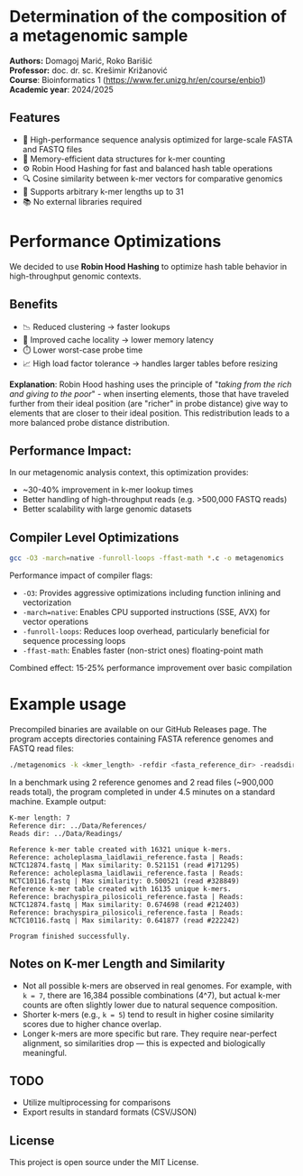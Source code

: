 # Determination of the composition of a metagenomic sample

**Authors:** Domagoj Marić, Roko Barišić  
**Professor:** doc. dr. sc. Krešimir Križanović  
**Course**: Bioinformatics 1 (https://www.fer.unizg.hr/en/course/enbio1)  
**Academic year**: 2024/2025

## Features

- 🚀 High-performance sequence analysis optimized for large-scale FASTA and FASTQ files
- 🧠 Memory-efficient data structures for k-mer counting
- ⚙️ Robin Hood Hashing for fast and balanced hash table operations
- 🔍 Cosine similarity between k-mer vectors for comparative genomics
- 🧬 Supports arbitrary k-mer lengths up to 31
- 📚 No external libraries required


# Performance Optimizations

We decided to use **Robin Hood Hashing** to optimize hash table behavior in 
high-throughput genomic contexts.

## Benefits

- 📉 Reduced clustering → faster lookups
- 🧠 Improved cache locality → lower memory latency
- ⏱️ Lower worst-case probe time
- 📈 High load factor tolerance → handles larger tables before resizing

**Explanation**: Robin Hood hashing uses the principle of "*taking from the rich and giving to the poor*" - when inserting elements, those that have traveled further from their ideal position (are "richer" in probe distance) give way to elements that are closer to their ideal position. This redistribution leads to a more balanced probe distance distribution.

## Performance Impact:
In our metagenomic analysis context, this optimization provides:

- ~30-40% improvement in k-mer lookup times
- Better handling of high-throughput reads (e.g. >500,000 FASTQ reads)
- Better scalability with large genomic datasets

## Compiler Level Optimizations

``` bash
gcc -O3 -march=native -funroll-loops -ffast-math *.c -o metagenomics
```

Performance impact of compiler flags:

- `-O3`: Provides aggressive optimizations including function inlining and vectorization
- `-march=native`: Enables CPU supported instructions (SSE, AVX) for vector operations
- `-funroll-loops`: Reduces loop overhead, particularly beneficial for sequence processing loops
- `-ffast-math`: Enables faster (non-strict ones) floating-point math

Combined effect: 15-25% performance improvement over basic compilation

# Example usage

Precompiled binaries are available on our GitHub Releases page.
The program accepts directories containing FASTA reference genomes and FASTQ read files:

```bash
./metagenomics -k <kmer_length> -refdir <fasta_reference_dir> -readsdir <fastq_reads_dir>
```

In a benchmark using 2 reference genomes and 2 read files (~900,000 reads total),
the program completed in under 4.5 minutes on a standard machine. Example output:

```
K-mer length: 7
Reference dir: ../Data/References/
Reads dir: ../Data/Readings/

Reference k-mer table created with 16321 unique k-mers.
Reference: acholeplasma_laidlawii_reference.fasta | Reads: NCTC12874.fastq | Max similarity: 0.521151 (read #171295)
Reference: acholeplasma_laidlawii_reference.fasta | Reads: NCTC10116.fastq | Max similarity: 0.500521 (read #328849)
Reference k-mer table created with 16135 unique k-mers.
Reference: brachyspira_pilosicoli_reference.fasta | Reads: NCTC12874.fastq | Max similarity: 0.674698 (read #212403)
Reference: brachyspira_pilosicoli_reference.fasta | Reads: NCTC10116.fastq | Max similarity: 0.641877 (read #222242)

Program finished successfully.
```

## Notes on K-mer Length and Similarity

- Not all possible k-mers are observed in real genomes. For example, with `k = 7`, there are 16,384 possible
combinations (4^7), but actual k-mer counts are often slightly lower due to natural sequence composition.
- Shorter k-mers (e.g., `k = 5`) tend to result in higher cosine similarity scores due to higher chance overlap.
- Longer k-mers are more specific but rare. They require near-perfect alignment, so similarities drop — this
is expected and biologically meaningful.

## TODO
- Utilize multiprocessing for comparisons
- Export results in standard formats (CSV/JSON)

## License
This project is open source under the MIT License.
